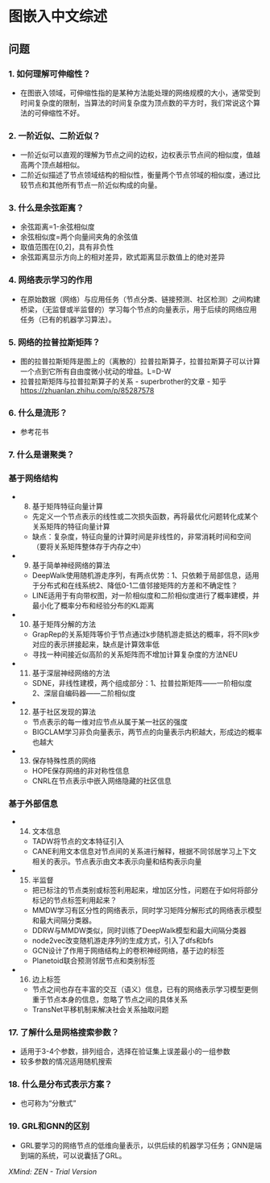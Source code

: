 # 图嵌入中文综述

## 问题

### 1. 如何理解可伸缩性？

- 在图嵌入领域，可伸缩性指的是某种方法能处理的网络规模的大小，通常受到时间复杂度的限制，当算法的时间复杂度为顶点数的平方时，我们常说这个算法的可伸缩性不好。

### 2. 一阶近似、二阶近似？

- 一阶近似可以直观的理解为节点之间的边权，边权表示节点间的相似度，值越高两个顶点越相似。
- 二阶近似描述了节点领域结构的相似性，衡量两个节点邻域的相似度，通过比较节点和其他所有节点一阶近似构成的向量。

### 3. 什么是余弦距离？

- 余弦距离=1-余弦相似度
- 余弦相似度=两个向量间夹角的余弦值
- 取值范围在[0,2]，具有非负性
- 余弦距离显示方向上的相对差异，欧式距离显示数值上的绝对差异

### 4. 网络表示学习的作用

- 在原始数据（网络）与应用任务（节点分类、链接预测、社区检测）之间构建桥梁，（无监督或半监督的）学习每个节点的向量表示，用于后续的网络应用任务（已有的机器学习算法）。

### 5. 网络的拉普拉斯矩阵？

- 图的拉普拉斯矩阵是图上的（离散的）拉普拉斯算子，拉普拉斯算子可以计算一个点到它所有自由度微小扰动的增益。L=D-W
- 拉普拉斯矩阵与拉普拉斯算子的关系 - superbrother的文章 - 知乎
https://zhuanlan.zhihu.com/p/85287578

### 6. 什么是流形？

- 参考花书

### 7. 什么是谱聚类？

### 基于网络结构

- 8. 基于矩阵特征向量计算

	- 先定义一个节点表示的线性或二次损失函数，再将最优化问题转化成某个关系矩阵的特征向量计算
	- 缺点：复杂度，特征向量的计算时间是非线性的，非常消耗时间和空间（要将关系矩阵整体存于内存之中）

- 9. 基于简单神经网络的算法

	- DeepWalk使用随机游走序列，有两点优势：1、只依赖于局部信息，适用于分布式和在线系统2、降低0-1二值邻接矩阵的方差和不确定性？
	- LINE适用于有向带权图，对一阶相似度和二阶相似度进行了概率建模，并最小化了概率分布和经验分布的KL距离

- 10. 基于矩阵分解的方法

	- GrapRep的关系矩阵等价于节点通过k步随机游走抵达的概率，将不同k步对应的表示拼接起来，缺点是计算效率低
	- 寻找一种间接近似高阶的关系矩阵而不增加计算复杂度的方法NEU

- 11. 基于深层神经网络的方法

	- SDNE，非线性建模，两个组成部分：1、拉普拉斯矩阵——一阶相似度2、深层自编码器——二阶相似度

- 12. 基于社区发现的算法

	- 节点表示的每一维对应节点从属于某一社区的强度
	- BIGCLAM学习非负向量表示，两节点的向量表示内积越大，形成边的概率也越大

- 13. 保存特殊性质的网络

	- HOPE保存网络的非对称性信息
	- CNRL在节点表示中嵌入网络隐藏的社区信息

### 基于外部信息

- 14. 文本信息

	- TADW将节点的文本特征引入
	- CANE利用文本信息对节点间的关系进行解释，根据不同邻居学习上下文相关的表示。节点表示由文本表示向量和结构表示向量

- 15. 半监督

	- 把已标注的节点类别或标签利用起来，增加区分性，问题在于如何将部分标记的节点标签利用起来？
	- MMDW学习有区分性的网络表示，同时学习矩阵分解形式的网络表示模型和最大间隔分类器。
	- DDRW与MMDW类似，同时训练了DeepWalk模型和最大间隔分类器
	- node2vec改变随机游走序列的生成方式，引入了dfs和bfs
	- GCN设计了作用于网络结构上的卷积神经网络，基于边的标签
	- Planetoid联合预测邻居节点和类别标签

- 16. 边上标签

	- 节点之间也存在丰富的交互（语义）信息，已有的网络表示学习模型更侧重于节点本身的信息，忽略了节点之间的具体关系
	- TransNet平移机制来解决社会关系抽取问题

### 17. 了解什么是网格搜索参数？

- 适用于3-4个参数，排列组合，选择在验证集上误差最小的一组参数
- 较多参数的情况适用随机搜索

### 18. 什么是分布式表示方案？

- 也可称为“分散式”

### 19. GRL和GNN的区别

- GRL要学习的网络节点的低维向量表示，以供后续的机器学习任务；GNN是端到端的系统，可以说囊括了GRL。

*XMind: ZEN - Trial Version* 